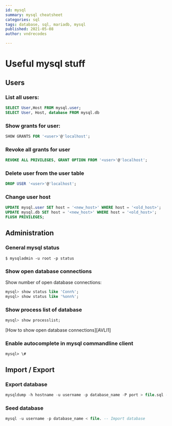 ```yaml
---
id: mysql
summary: mysql cheatsheet
categories: sql
tags: database, sql, mariadb, mysql
published: 2021-05-08
author: vndrecodes

---
```


# Useful mysql stuff

## Users

### List all users:
```sql
SELECT User,Host FROM mysql.user;
SELECT User, Host, database FROM mysql.db
```

### Show grants for user:
``` sql
SHOW GRANTS FOR '<user>'@'localhost';
```

### Revoke all grants for user
```sql
REVOKE ALL PRIVILEGES, GRANT OPTION FROM '<user>'@'localhost';
```

### Delete user from the user table
```sql
DROP USER '<user>'@'localhost';
```

### Change user host
```sql
UPDATE mysql.user SET host = '<new_host>' WHERE host = '<old_host>';
UPDATE mysql.db SET host = '<new_host>' WHERE host = '<old_host>';
FLUSH PRIVILEGES;
```


## Administration
### General mysql status
``` shell
$ mysqladmin -u root -p status
```

### Show open database connections

Show number of open database connections:
```sql
mysql> show status like 'Conn%';
mysql> show status like '%onn%';
```

### Show process list of database
``` sql
mysql> show processlist;
```
[How to show open database connections][AVLI1]

### Enable autocomplete in mysql commandline client
``` mysql
mysql> \#
```


## Import / Export

### Export database
```sql
mysqldump -h hostname -u username -p database_name -P port > file.sql -- Export database
```

### Seed database
```sql
mysql -u username -p database_name < file. -- Import database
```
